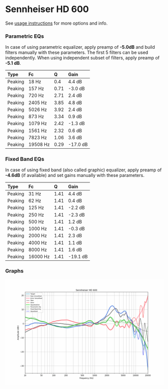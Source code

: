 # Sennheiser HD 600
See [usage instructions](https://github.com/jaakkopasanen/AutoEq#usage) for more options and info.

### Parametric EQs
In case of using parametric equalizer, apply preamp of **-5.0dB** and build filters manually
with these parameters. The first 5 filters can be used independently.
When using independent subset of filters, apply preamp of **-5.1 dB**.

| Type    | Fc       |    Q | Gain     |
|:--------|:---------|:-----|:---------|
| Peaking | 18 Hz    | 0.4  | 4.4 dB   |
| Peaking | 157 Hz   | 0.71 | -3.0 dB  |
| Peaking | 720 Hz   | 2.71 | 2.4 dB   |
| Peaking | 2405 Hz  | 3.85 | 4.8 dB   |
| Peaking | 5026 Hz  | 3.92 | 2.4 dB   |
| Peaking | 873 Hz   | 3.34 | 0.9 dB   |
| Peaking | 1079 Hz  | 2.42 | -1.3 dB  |
| Peaking | 1561 Hz  | 2.32 | 0.6 dB   |
| Peaking | 7823 Hz  | 1.06 | 3.6 dB   |
| Peaking | 19508 Hz | 0.29 | -17.0 dB |

### Fixed Band EQs
In case of using fixed band (also called graphic) equalizer, apply preamp of **-4.6dB**
(if available) and set gains manually with these parameters.

| Type    | Fc       |    Q | Gain     |
|:--------|:---------|:-----|:---------|
| Peaking | 31 Hz    | 1.41 | 4.4 dB   |
| Peaking | 62 Hz    | 1.41 | 0.4 dB   |
| Peaking | 125 Hz   | 1.41 | -2.2 dB  |
| Peaking | 250 Hz   | 1.41 | -2.3 dB  |
| Peaking | 500 Hz   | 1.41 | 1.2 dB   |
| Peaking | 1000 Hz  | 1.41 | -0.3 dB  |
| Peaking | 2000 Hz  | 1.41 | 2.3 dB   |
| Peaking | 4000 Hz  | 1.41 | 1.1 dB   |
| Peaking | 8000 Hz  | 1.41 | 1.6 dB   |
| Peaking | 16000 Hz | 1.41 | -19.1 dB |

### Graphs
![](./Sennheiser%20HD%20600.png)